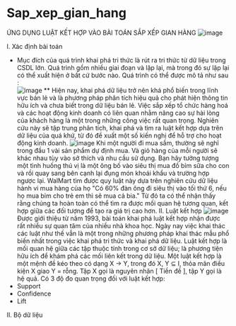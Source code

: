 # Sap_xep_gian_hang
ỨNG DỤNG LUẬT KẾT HỢP VÀO BÀI TOÁN SẮP XẾP GIAN HÀNG
![image](https://github.com/user-attachments/assets/84df673d-3407-444c-a5cc-4a649f28acbc)

I. Xác định bài toán 
- Mục đích của quá trình khai phá tri thức là rút ra tri thức từ dữ liệu trong CSDL lớn. Quá trình gồm nhiều giai đoạn và lặp lại, mà trong đó sự lặp lại có thể xuất hiện ở bất cứ bước nào. Quá trình có thể được mô tả như sau :  
 ![image](https://github.com/user-attachments/assets/c984b4e5-6215-4bb4-b188-0ef6c6dc7cc2)
** Hiện nay, khai phá dữ liệu trở nên khá phổ biến trong lĩnh vực bán lẻ và là phương pháp phân tích hiệu quả cho phát hiện thông tin hữu ích và chưa biết trong dữ liệu bán lẻ. Việc sắp xếp tổ chức hàng hoá và các hoạt động kinh doanh có liên quan nhằm nâng cao sự hài lòng của khách hàng là một trong những công việc rất quan trọng. Nghiên cứu này sẽ tập trung phân tích, khai phá và tìm ra luật kết hợp dựa trên dữ liệu của quá khứ, từ đó đề xuất một số kiến nghị để hỗ trợ cho hoạt động kinh doanh. 
![image](https://github.com/user-attachments/assets/b6d757d3-b37e-4c51-8ff3-4dbbde5a7083) 
Khi một người đi mua sắm, thường sẽ nghĩ trong đầu 1 vài sản phẩm dự định mua. Và giỏ hàng của mỗi người sẽ khác nhau tùy vào sở thích và nhu cầu sử dụng. Bạn hãy tưởng tượng một tình huống thú vị là một ông bố vào siêu thị mua đồ bỉm sữa cho con và rồi quay sang bên cạnh lại đụng món khoái khẩu và trường hợp ngược lại. WalMart tìm được quy luật này dựa trên nghiên cứu dữ liệu hành vi mua hàng của họ "Có 60% đàn ông đi siêu thị vào tối thứ 6, nếu họ mua bỉm cho trẻ em thì sẽ mua cả bia." Từ đó ta có thể nhận thấy rằng chúng ta hoàn toàn có thể tìm ra được mối quan hệ tương quan, kết hợp giữa các đối tượng để tạo ra giá trị cao hơn. 
II. Luật kết hợp
![image](https://github.com/user-attachments/assets/1ea16e2f-2559-445b-a07f-af686cbdda50) 
Được giới thiệu từ năm 1993, bài toán khai phá luật kết hợp nhận được rất nhiều sự quan tâm của nhiều nhà khoa học. Ngày nay việc khai thác các luật như thế vẫn là một trong những phương pháp khai thác mẫu phổ biến nhất trong việc khai phá tri thức và khai phá dữ liệu. Luật kết hợp là mối quan hệ giữa các tập thuộc tính trong cơ sở dữ liệu; là phương tiện hữu ích để khám phá các mối liên kết trong dữ liệu. Một luật kết hợp là một mệnh đề kéo theo có dạng X → Y, trong đó X, Y ⊆ I, thỏa mãn điều kiện X giao Y = rỗng. Tập X gọi là nguyên nhân [ Tiền đề ], tập Y gọi là hệ quả. 
Có 3 độ đo quan trọng đối với luật kết hợp:  
- Support
- Confidence
- Lift


II. Bộ dữ liệu
